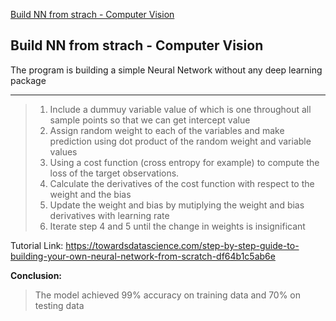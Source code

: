 <a name="backtotop"></a>
[Build NN from strach - Computer Vision ](#buildNNfromstrach)



## Build NN from strach - Computer Vision<a name="buildNNfromstrach"></a>

The program is building a simple Neural Network without any deep learning package

___
> 1. Include a dummuy variable value of which is one throughout all sample points so that we can get intercept value
> 2. Assign random weight to each of the variables and make prediction using dot product of the random weight and variable values
> 3. Using a cost function (cross entropy for example) to compute the loss of the target observations.
> 4. Calculate the derivatives of the cost function with respect to the weight and the bias
> 5. Update the weight and bias by mutiplying the weight and bias derivatives with learning rate
> 6. Iterate step 4 and 5 until the change in weights is insignificant 

Tutorial Link: https://towardsdatascience.com/step-by-step-guide-to-building-your-own-neural-network-from-scratch-df64b1c5ab6e
<br>

**Conclusion:**<br>

> The model achieved 99% accuracy on training data and 70% on testing data
